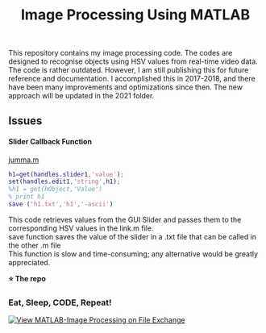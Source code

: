 <h1 align='center'> Image Processing Using MATLAB   </h1> <br>

This repository contains my image processing code. The codes are designed to recognise objects using HSV values from real-time video data.
The code is rather outdated. However, I am still publishing this for future reference and documentation. I accomplished this in 2017-2018, and there have been many improvements and optimizations since then. The new approach will be updated in the 2021 folder.




## Issues

#### Slider Callback Function
[jumma.m](https://github.com/sahq-azhar/MATLAB-Image_Processing/blob/0d2d4a87f790af99a2afabff9eb14113adf14b26/2017/1_Getting%20HSV%20values%20from%20slider-GUI/jumma.m#L84-L88)
```matlab
h1=get(handles.slider1,'value');
set(handles.edit1,'string',h1);
%h1 = get(hObject,'Value')
% print h1
save ('h1.txt','h1','-ascii')
```
This code retrieves values from the GUI Slider and passes them to the corresponding HSV values in the link.m file. <br>
save function saves the value of the slider in a .txt file that can be called in the other .m file <br>
This function is slow and time-consuming; any alternative would be greatly appreciated.







**⭐ The repo**



### Eat, Sleep, CODE, Repeat!


[![View MATLAB-Image Processing on File Exchange](https://www.mathworks.com/matlabcentral/images/matlab-file-exchange.svg)](https://in.mathworks.com/matlabcentral/fileexchange/99884-matlab-image-processing)


